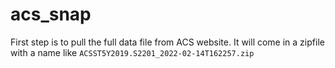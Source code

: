 # acs_snap
First step is to pull the full data file from ACS website.  It will come in a  zipfile with a name like 
`ACSST5Y2019.S2201_2022-02-14T162257.zip`

